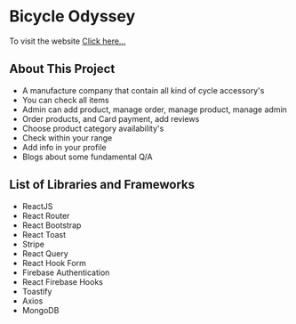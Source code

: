 # Bicycle Odyssey

To visit the website [Click here...](https://bicycle-odyssey.web.app/)

## About This Project
* A manufacture company that contain all kind of cycle accessory's
* You can check all items
* Admin can add product, manage order, manage product, manage admin
* Order products, and Card payment, add reviews
* Choose product category availability's
* Check within your range
* Add info in your profile
* Blogs about some fundamental Q/A

## List of Libraries and Frameworks
* ReactJS
* React Router
* React Bootstrap
* React Toast
* Stripe
* React Query
* React Hook Form
* Firebase Authentication
* React Firebase Hooks
* Toastify
* Axios
* MongoDB
